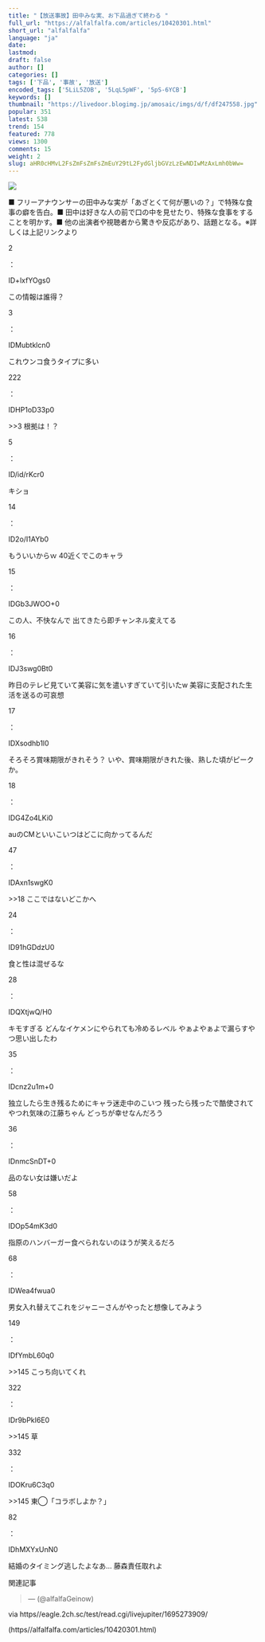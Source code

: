 ```yaml
---
title: "【放送事故】田中みな実、お下品過ぎて終わる "
full_url: "https://alfalfalfa.com/articles/10420301.html"
short_url: "alfalfalfa"
language: "ja"
date: 
lastmod: 
draft: false
author: []
categories: []
tags: ['下品', '事故', '放送']
encoded_tags: ['5LiL5ZOB', '5LqL5pWF', '5pS-6YCB']
keywords: []
thumbnail: "https://livedoor.blogimg.jp/amosaic/imgs/d/f/df247558.jpg"
popular: 351
latest: 538
trend: 154
featured: 778
views: 1300
comments: 15
weight: 2
slug: aHR0cHMvL2FsZmFsZmFsZmEuY29tL2FydGljbGVzLzEwNDIwMzAxLmh0bWw=
---
```


![](https://livedoor.blogimg.jp/amosaic/imgs/d/f/df247558.jpg)

<div><p>■ フリーアナウンサーの田中みな実が「あざとくて何が悪いの？」で特殊な食事の癖を告白。■ 田中は好きな人の前で口の中を見せたり、特殊な食事をすることを明かす。■ 他の出演者や視聴者から驚きや反応があり、話題となる。※詳しくは上記リンクより</p><p class='res_info'><p class='res_num'>2</p>：<p class='res_name'></p><p class='res_matome'><p class='res_id'>ID+lxfYOgs0</p></p></p> <p class='res_body'>この情報は誰得？</p> <p class='res_info'><p class='res_num'>3</p>：<p class='res_name'></p><p class='res_matome'><p class='res_id'>IDMubtklcn0</p></p></p> <p class='res_body_r1'>これウンコ食うタイプに多い</p> <p class='res_info'><p class='res_num'>222</p>：<p class='res_name'></p><p class='res_matome'><p class='res_id'>IDHP1oD33p0</p></p></p> <p class='res_body_r2'>>>3 根拠は！？</p> <p class='res_info'><p class='res_num'>5</p>：<p class='res_name'></p><p class='res_matome'><p class='res_id'>ID/id/rKcr0</p></p></p> <p class='res_body'>キショ</p> <p class='res_info'><p class='res_num'>14</p>：<p class='res_name'></p><p class='res_matome'><p class='res_id'>ID2o/I1AYb0</p></p></p> <p class='res_body'>もういいからｗ 40近くでこのキャラ</p> <p class='res_info'><p class='res_num'>15</p>：<p class='res_name'></p><p class='res_matome'><p class='res_id'>IDGb3JWOO+0</p></p></p> <p class='res_body'>この人、不快なんで 出てきたら即チャンネル変えてる</p> <p class='res_info'><p class='res_num'>16</p>：<p class='res_name'></p><p class='res_matome'><p class='res_id'>IDJ3swg0Bt0</p></p></p> <p class='res_body'>昨日のテレビ見ていて美容に気を遣いすぎていて引いたw 美容に支配された生活を送るの可哀想</p> <p class='res_info'><p class='res_num'>17</p>：<p class='res_name'></p><p class='res_matome'><p class='res_id'>IDXsodhb1l0</p></p></p> <p class='res_body'>そろそろ賞味期限がきれそう？ いや、賞味期限がきれた後、熟した頃がピークか。</p> <p class='res_info'><p class='res_num'>18</p>：<p class='res_name'></p><p class='res_matome'><p class='res_id'>IDG4Zo4LKi0</p></p></p> <p class='in_ads'></p> <p>auのCMといいこいつはどこに向かってるんだ</p> <p class='res_info'><p class='res_num'>47</p>：<p class='res_name'></p><p class='res_matome'><p class='res_id'>IDAxn1swgK0</p></p></p> <p class='res_body_r2'>>>18 ここではないどこかへ</p> <p class='res_info'><p class='res_num'>24</p>：<p class='res_name'></p><p class='res_matome'><p class='res_id'>ID91hGDdzU0</p></p></p> <p class='res_body'>食と性は混ぜるな</p> <p class='res_info'><p class='res_num'>28</p>：<p class='res_name'></p><p class='res_matome'><p class='res_id'>IDQXtjwQ/H0</p></p></p> <p class='res_body'>キモすぎる どんなイケメンにやられても冷めるレベル やぁよやぁよで漏らすやつ思い出したわ</p> <p class='res_info'><p class='res_num'>35</p>：<p class='res_name'></p><p class='res_matome'><p class='res_id'>IDcnz2u1m+0</p></p></p> <p class='res_body'>独立したら生き残るためにキャラ迷走中のこいつ 残ったら残ったで酷使されてやつれ気味の江藤ちゃん どっちが幸せなんだろう</p> <p class='res_info'><p class='res_num'>36</p>：<p class='res_name'></p><p class='res_matome'><p class='res_id'>IDnmcSnDT+0</p></p></p> <p class='res_body'>品のない女は嫌いだよ</p> <p class='res_info'><p class='res_num'>58</p>：<p class='res_name'></p><p class='res_matome'><p class='res_id'>IDOp54mK3d0</p></p></p> <p class='res_body'>指原のハンバーガー食べられないのほうが笑えるだろ</p> <p class='res_info'><p class='res_num'>68</p>：<p class='res_name'></p><p class='res_matome'><p class='res_id'>IDWea4fwua0</p></p></p> <p class='res_body'>男女入れ替えてこれをジャニーさんがやったと想像してみよう</p> <p class='res_info'><p class='res_num'>149</p>：<p class='res_name'></p><p class='res_matome'><p class='res_id'>IDfYmbL60q0</p></p></p> <p class='res_body_r2'>>>145 こっち向いてくれ</p> <p class='res_info'><p class='res_num'>322</p>：<p class='res_name'></p><p class='res_matome'><p class='res_id'>IDr9bPkI6E0</p></p></p> <p class='res_body_r2'>>>145 草</p> <p class='res_info'><p class='res_num'>332</p>：<p class='res_name'></p><p class='res_matome'><p class='res_id'>IDOKru6C3q0</p></p></p> <p class='res_body_r2'>>>145 東◯「コラボしよか？」</p> <p class='res_info'><p class='res_num'>82</p>：<p class='res_name'></p><p class='res_matome'><p class='res_id'>IDhMXYxUnN0</p></p></p> <p class='res_body'>結婚のタイミング逃したよなあ… 藤森責任取れよ</p> <p id='related-title'>関連記事</p> <p class='in_ads'></p><blockquote class='twitter-tweet'><p lang='und' dir='ltr'></p> — (@alfalfaGeinow) <a href='https//twitter.com/alfalfaGeinow/status/1704850975151063530/'></a></blockquote><p class='via'>via https//eagle.2ch.sc/test/read.cgi/livejupiter/1695273909/</p> </div>

(https//alfalfalfa.com/articles/10420301.html)
